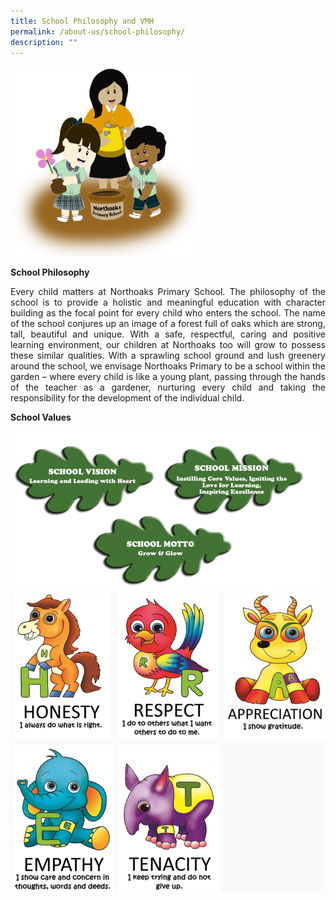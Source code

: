 ```yaml
---
title: School Philosophy and VMH
permalink: /about-us/school-philosophy/
description: ""
---
```

<img src="/images/philosophy-image.png" style="width:300px">


**School Philosophy**
<p style="text-align: justify">Every child matters at Northoaks Primary School. The philosophy of the school is to provide a holistic and meaningful education with character building as the focal point for every child who enters the school. The name of the school conjures up an image of a forest full of oaks which are strong, tall, beautiful and unique. With a safe, respectful, caring and positive learning environment, our children at Northoaks too will grow to possess these similar qualities. With a sprawling school ground and lush greenery around the school, we envisage Northoaks Primary to be a school within the garden – where every child is like a young plant, passing through the hands of the teacher as a gardener, nurturing every child and taking the responsibility for the development of the individual child.</p>

**School Values**

![](/images/visionmissionvalue1.png)
![](/images/vmh2.png)
